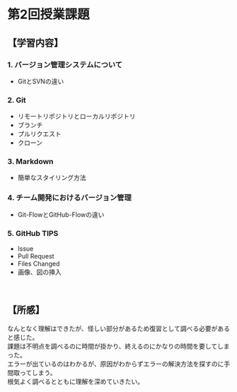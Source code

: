 # 第2回授業課題

## 【学習内容】
### 1. バージョン管理システムについて
- GitとSVNの違い

### 2. Git
- リモートリポジトリとローカルリポジトリ
- ブランチ
- プルリクエスト
- クローン

### 3. Markdown
- 簡単なスタイリング方法

### 4. チーム開発におけるバージョン管理
- Git-FlowとGitHub-Flowの違い

### 5. GitHub TIPS
- Issue
- Pull Request
- Files Changed
- 画像、図の挿入

<br>

## 【所感】
なんとなく理解はできたが、怪しい部分があるため復習として調べる必要があると感じた。<br>課題は不明点を調べるのに時間が掛かり、終えるのにかなりの時間を要してしまった。<br>エラーが出ているのはわかるが、原因がわからずエラーの解決方法を探すのに手間取ってしまう。<br>
根気よく調べるとともに理解を深めていきたい。